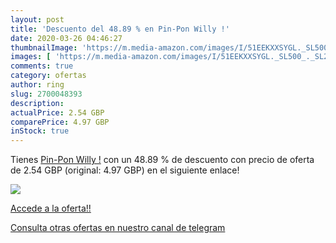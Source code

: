 ```yaml
---
layout: post
title: 'Descuento del 48.89 % en Pin-Pon Willy !'
date: 2020-03-26 04:46:27
thumbnailImage: 'https://m.media-amazon.com/images/I/51EEKXXSYGL._SL500_._SL200_.jpg'
images: [ 'https://m.media-amazon.com/images/I/51EEKXXSYGL._SL500_._SL200_.jpg' ]
comments: true
category: ofertas
author: ring
slug: 2700048393
description:
actualPrice: 2.54 GBP
comparePrice: 4.97 GBP
inStock: true
---
```


Tienes [Pin-Pon Willy !](https://www.amazon.com/dp/2700048393/?tag=redken08-20) con un 48.89 % de descuento con precio de oferta de 2.54 GBP (original: 4.97 GBP) en el siguiente enlace!

[![](https://m.media-amazon.com/images/I/51EEKXXSYGL._SL500_._SL200_.jpg)](https://www.amazon.com/dp/2700048393/?tag=redken08-20)

[Accede a la oferta!!](https://www.amazon.com/dp/2700048393/?tag=redken08-20)

[Consulta otras ofertas en nuestro canal de telegram](https://t.me/s/ofertas25)
